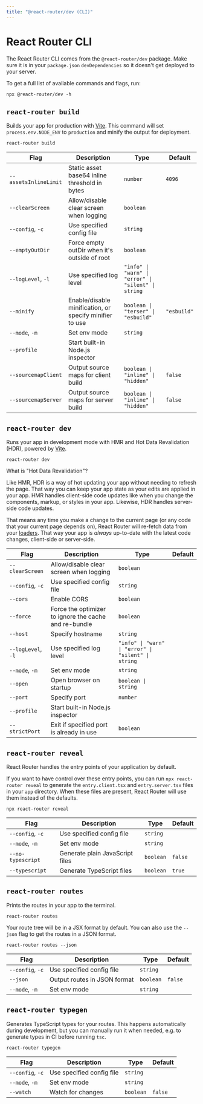 ```yaml
---
title: "@react-router/dev (CLI)"
---
```


# React Router CLI

The React Router CLI comes from the `@react-router/dev` package. Make sure it is in your `package.json` `devDependencies` so it doesn't get deployed to your server.

To get a full list of available commands and flags, run:

```shellscript nonumber
npx @react-router/dev -h
```

## `react-router build`

Builds your app for production with [Vite][vite]. This command will set `process.env.NODE_ENV` to `production` and minify the output for deployment.

```shellscript nonumber
react-router build
```

| Flag                  | Description                                             | Type                                                | Default     |
| --------------------- | ------------------------------------------------------- | --------------------------------------------------- | ----------- |
| `--assetsInlineLimit` | Static asset base64 inline threshold in bytes           | `number`                                            | `4096`      |
| `--clearScreen`       | Allow/disable clear screen when logging                 | `boolean`                                           |             |
| `--config`, `-c`      | Use specified config file                               | `string`                                            |             |
| `--emptyOutDir`       | Force empty outDir when it's outside of root            | `boolean`                                           |             |
| `--logLevel`, `-l`    | Use specified log level                                 | `"info" \| "warn" \| "error" \| "silent" \| string` |             |
| `--minify`            | Enable/disable minification, or specify minifier to use | `boolean \| "terser" \| "esbuild"`                  | `"esbuild"` |
| `--mode`, `-m`        | Set env mode                                            | `string`                                            |             |
| `--profile`           | Start built-in Node.js inspector                        |                                                     |             |
| `--sourcemapClient`   | Output source maps for client build                     | `boolean \| "inline" \| "hidden"`                   | `false`     |
| `--sourcemapServer`   | Output source maps for server build                     | `boolean \| "inline" \| "hidden"`                   | `false`     |

## `react-router dev`

Runs your app in development mode with HMR and Hot Data Revalidation (HDR), powered by [Vite][vite].

```shellscript nonumber
react-router dev
```

<docs-info>

What is "Hot Data Revalidation"?

Like HMR, HDR is a way of hot updating your app without needing to refresh the page.
That way you can keep your app state as your edits are applied in your app.
HMR handles client-side code updates like when you change the components, markup, or styles in your app.
Likewise, HDR handles server-side code updates.

That means any time you make a change to the current page (or any code that your current page depends on), React Router will re-fetch data from your [loaders][loaders].
That way your app is _always_ up-to-date with the latest code changes, client-side or server-side.

</docs-info>

| Flag               | Description                                           | Type                                                | Default |
| ------------------ | ----------------------------------------------------- | --------------------------------------------------- | ------- |
| `--clearScreen`    | Allow/disable clear screen when logging               | `boolean`                                           |         |
| `--config`, `-c`   | Use specified config file                             | `string`                                            |         |
| `--cors`           | Enable CORS                                           | `boolean`                                           |         |
| `--force`          | Force the optimizer to ignore the cache and re-bundle | `boolean`                                           |         |
| `--host`           | Specify hostname                                      | `string`                                            |         |
| `--logLevel`, `-l` | Use specified log level                               | `"info" \| "warn" \| "error" \| "silent" \| string` |         |
| `--mode`, `-m`     | Set env mode                                          | `string`                                            |         |
| `--open`           | Open browser on startup                               | `boolean \| string`                                 |         |
| `--port`           | Specify port                                          | `number`                                            |         |
| `--profile`        | Start built-in Node.js inspector                      |                                                     |         |
| `--strictPort`     | Exit if specified port is already in use              | `boolean`                                           |         |

## `react-router reveal`

React Router handles the entry points of your application by default.

If you want to have control over these entry points, you can run `npx react-router reveal` to generate the `entry.client.tsx` and `entry.server.tsx` files in your `app` directory. When these files are present, React Router will use them instead of the defaults.

```shellscript nonumber
npx react-router reveal
```

| Flag              | Description                     | Type      | Default |
| ----------------- | ------------------------------- | --------- | ------- |
| `--config`, `-c`  | Use specified config file       | `string`  |         |
| `--mode`, `-m`    | Set env mode                    | `string`  |         |
| `--no-typescript` | Generate plain JavaScript files | `boolean` | `false` |
| `--typescript`    | Generate TypeScript files       | `boolean` | `true`  |

## `react-router routes`

Prints the routes in your app to the terminal.

```shellscript nonumber
react-router routes
```

Your route tree will be in a JSX format by default. You can also use the `--json` flag to get the routes in a JSON format.

```shellscript nonumber
react-router routes --json
```

| Flag             | Description                  | Type      | Default |
| ---------------- | ---------------------------- | --------- | ------- |
| `--config`, `-c` | Use specified config file    | `string`  |         |
| `--json`         | Output routes in JSON format | `boolean` | `false` |
| `--mode`, `-m`   | Set env mode                 | `string`  |         |

## `react-router typegen`

Generates TypeScript types for your routes. This happens automatically during development, but you can manually run it when needed, e.g. to generate types in CI before running `tsc`.

```shellscript nonumber
react-router typegen
```

| Flag             | Description               | Type      | Default |
| ---------------- | ------------------------- | --------- | ------- |
| `--config`, `-c` | Use specified config file | `string`  |         |
| `--mode`, `-m`   | Set env mode              | `string`  |         |
| `--watch`        | Watch for changes         | `boolean` | `false` |

[loaders]: ../../start/framework/data-loading
[vite]: https://vite.dev
